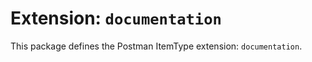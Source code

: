 # Extension: `documentation`

This package defines the Postman ItemType extension: `documentation`.
